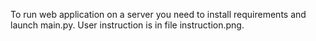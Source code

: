 To run web application on a server you need to install requirements and launch main.py.
User instruction is in file instruction.png.
